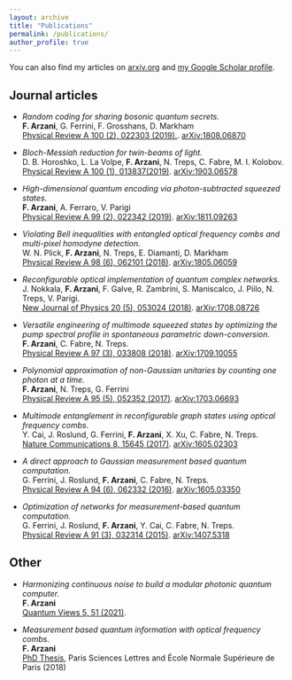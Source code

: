 ```yaml
---
layout: archive
title: "Publications"
permalink: /publications/
author_profile: true
---
```


You can also find my articles on [arxiv.org](https://arxiv.org/search/?query=francesco+arzani&searchtype=all&source=header) and [my Google Scholar profile](https://scholar.google.com/citations?user=xRDb0O8AAAAJ&hl=en).

## Journal articles

* _Random coding for sharing bosonic quantum secrets._  
**F. Arzani**,  G. Ferrini, F. Grosshans, D. Markham  
 [Physical Review A 100 (2), 022303 (2019).](https://journals.aps.org/pra/abstract/10.1103/PhysRevA.100.022303). [arXiv:1808.06870](https://arxiv.org/abs/1808.06870})


* _Bloch-Messiah reduction for twin-beams of light._  
 D. B. Horoshko, L. La Volpe, **F. Arzani**, N. Treps, C. Fabre, M. I. Kolobov.  
 [Physical Review A 100 (1), 013837(2019)](https://journals.aps.org/pra/abstract/10.1103/PhysRevA.100.013837). [arXiv:1903.06578](https://arxiv.org/abs/1903.06578)


* _High-dimensional quantum encoding via photon-subtracted squeezed states._  
 **F. Arzani**,  A. Ferraro, V. Parigi  
 [Physical Review A 99 (2), 022342 (2019)](https://journals.aps.org/pra/abstract/10.1103/PhysRevA.99.022342). [arXiv:1811.09263](https://arxiv.org/abs/1811.09263)


* _Violating Bell inequalities with entangled optical frequency combs and multi-pixel homodyne detection._  
 W. N. Plick, **F. Arzani**, N. Treps, E. Diamanti, D. Markham  
 [Physical Review A 98 (6), 062101 (2018)](https://journals.aps.org/pra/abstract/10.1103/PhysRevA.98.062101). [arXiv:1805.06059](https://arxiv.org/abs/1805.06059)


* _Reconfigurable optical implementation of quantum complex networks._   
 J. Nokkala, **F. Arzani**, F. Galve, R. Zambrini, S. Maniscalco, J. Piilo, N. Treps, V. Parigi.  
 [New Journal of Physics 20 (5), 053024 (2018)](http://iopscience.iop.org/article/10.1088/1367-2630/aabc77/meta). [arXiv:1708.08726](https://arxiv.org/abs/1708.08726)


* _Versatile engineering of multimode squeezed states by optimizing the pump spectral profile in spontaneous parametric down-conversion._   
 **F. Arzani**, C. Fabre, N. Treps.   
 [Physical Review A 97 (3), 033808 (2018)](https://journals.aps.org/pra/abstract/10.1103/PhysRevA.97.033808).  [arXiv:1709.10055](https://arxiv.org/abs/1709.10055)


* _Polynomial approximation of non-Gaussian unitaries by counting one photon at a time._  
 **F. Arzani**, N. Treps, G. Ferrini  
 [Physical Review A 95 (5), 052352 (2017)](https://journals.aps.org/pra/abstract/10.1103/PhysRevA.95.052352). [arXiv:1703.06693](https://arxiv.org/abs/1703.06693)


* _Multimode entanglement in reconfigurable graph states using optical frequency combs._  
 Y. Cai, J. Roslund, G. Ferrini, **F. Arzani**, X. Xu, C. Fabre, N. Treps.  
[Nature Communications 8, 15645 (2017)](https://www.nature.com/articles/ncomms15645). [arXiv:1605.02303](https://arxiv.org/abs/1605.02303)



* _A direct approach to Gaussian measurement based quantum computation._  
 G. Ferrini, J. Roslund, **F. Arzani**, C. Fabre, N. Treps.  
 [Physical Review A 94 (6), 062332 (2016)](https://journals.aps.org/pra/abstract/10.1103/PhysRevA.94.062332). [arXiv:1605.03350](https://arxiv.org/abs/1605.03350)


* _Optimization of networks for measurement-based quantum computation._   
 G. Ferrini, J. Roslund, **F. Arzani**, Y. Cai, C. Fabre, N. Treps.     
 [Physical Review A 91 (3), 032314 (2015)](http://journals.aps.org/pra/abstract/10.1103/PhysRevA.91.032314). [arXiv:1407.5318](https://arxiv.org/abs/1407.5318)



## Other


* _Harmonizing continuous noise to build a modular photonic quantum computer._  
 **F. Arzani**  
 [Quantum Views 5, 51 (2021)](https://quantum-journal.org/views/qv-2021-03-29-51/).

* _Measurement based quantum information with optical frequency combs._  
 **F. Arzani**  
 [PhD Thesis](https://tel.archives-ouvertes.fr/tel-01876070), Paris Sciences Lettres and École Normale Supérieure de Paris (2018)

